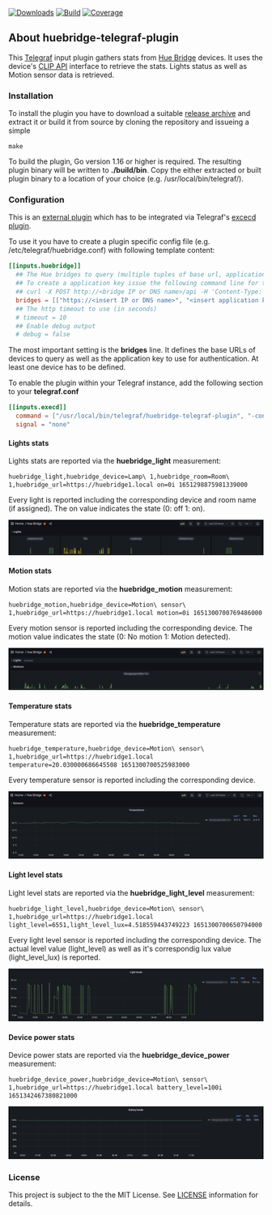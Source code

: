 [![Downloads](https://img.shields.io/github/downloads/hdecarne-github/huebridge-telegraf-plugin/total.svg)](https://github.com/hdecarne-github/huebridge-telegraf-plugin/releases)
[![Build](https://github.com/hdecarne-github/huebridge-telegraf-plugin/actions/workflows/build.yml/badge.svg)](https://github.com/hdecarne-github/huebridge-telegraf-plugin/actions/workflows/build.yml)
[![Coverage](https://sonarcloud.io/api/project_badges/measure?project=hdecarne-github_huebridge-telegraf-plugin&metric=coverage)](https://sonarcloud.io/summary/new_code?id=hdecarne-github_huebridge-telegraf-plugin)

## About huebridge-telegraf-plugin
This [Telegraf](https://github.com/influxdata/telegraf) input plugin gathers stats from [Hue Bridge](https://www.philips-hue.com/) devices. It uses the device's [CLIP API](https://developers.meethue.com/develop/hue-api-v2/) interface to retrieve the stats. Lights status as well as Motion sensor data is retrieved.

### Installation
To install the plugin you have to download a suitable [release archive](https://github.com/hdecarne-github/huebridge-telegraf-plugin/releases) and extract it or build it from source by cloning the repository and issueing a simple
```
make
```
To build the plugin, Go version 1.16 or higher is required. The resulting plugin binary will be written to **./build/bin**.
Copy the either extracted or built plugin binary to a location of your choice (e.g. /usr/local/bin/telegraf/).

### Configuration
This is an [external plugin](https://github.com/influxdata/telegraf/blob/master/docs/EXTERNAL_PLUGINS.md) which has to be integrated via Telegraf's [excecd plugin](https://github.com/influxdata/telegraf/tree/master/plugins/inputs/execd).

To use it you have to create a plugin specific config file (e.g. /etc/telegraf/huebridge.conf) with following template content:
```toml
[[inputs.huebridge]]
  ## The Hue bridges to query (multiple tuples of base url, application key)
  ## To create a application key issue the following command line for the targeted Hue bridge:
  ## curl -X POST http://<bridge IP or DNS name>/api -H 'Content-Type: application/json' -d '{"devicetype":"huebridge-telegraf-plugin"}'
  bridges = [["https://<insert IP or DNS name>", "<insert application key>"]]
  ## The http timeout to use (in seconds)
  # timeout = 10
  ## Enable debug output
  # debug = false
```
The most important setting is the **bridges** line. It defines the base URLs of devices to query as well as the application key to use for authentication. At least one device has to be defined.

To enable the plugin within your Telegraf instance, add the following section to your **telegraf.conf**
```toml
[[inputs.execd]]
  command = ["/usr/local/bin/telegraf/huebridge-telegraf-plugin", "-config", "/etc/telegraf/huebridge.conf", "-poll_interval", "10s"]
  signal = "none"
```

#### Lights stats
Lights stats are reported via the **huebridge_light** measurement:
```
huebridge_light,huebridge_device=Lamp\ 1,huebridge_room=Room\ 1,huebridge_url=https://huebridge1.local on=0i 1651298875981339000
```
Every light is reported including the corresponding device and room name (if assigned). The on value indicates the state (0: off 1: on).

![Lights](docs/screen_lights.png)

#### Motion stats
Motion stats are reported via the **huebridge_motion** measurement:
```
huebridge_motion,huebridge_device=Motion\ sensor\ 1,huebridge_url=https://huebridge1.local motion=0i 1651300700769486000
```
Every motion sensor is reported including the corresponding device. The motion value indicates the state (0: No motion 1: Motion detected).

![Motion](docs/screen_motion.png)

#### Temperature stats
Temperature stats are reported via the **huebridge_temperature** measurement:
```
huebridge_temperature,huebridge_device=Motion\ sensor\ 1,huebridge_url=https://huebridge1.local temperature=20.030000686645508 1651300700525983000
```
Every temperature sensor is reported including the corresponding device.

![Sensors](docs/screen_temperature.png)

#### Light level stats
Light level stats are reported via the **huebridge_light_level** measurement:
```
huebridge_light_level,huebridge_device=Motion\ sensor\ 1,huebridge_url=https://huebridge1.local light_level=6551,light_level_lux=4.518559443749223 1651300700650794000
```
Every light level sensor is reported including the corresponding device. The actual level value (light_level) as well as it's correspondig lux value (light_level_lux) is reported.

![Sensors](docs/screen_light_level.png)

#### Device power stats
Device power stats are reported via the **huebridge_device_power** measurement:
```
huebridge_device_power,huebridge_device=Motion\ sensor\ 1,huebridge_url=https://huebridge1.local battery_level=100i 1651342467380821000
```

![DevicePower](docs/screen_device_power.png)

### License
This project is subject to the the MIT License.
See [LICENSE](./LICENSE) information for details.